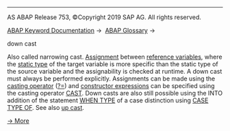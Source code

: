   

* * *

AS ABAP Release 753, ©Copyright 2019 SAP AG. All rights reserved.

[ABAP Keyword Documentation](https://help.sap.com/doc/abapdocu_753_index_htm/7.53/en-US/abenabap.htm) →  [ABAP Glossary](https://help.sap.com/doc/abapdocu_753_index_htm/7.53/en-US/abenabap_glossary.htm) → 

down cast

Also called narrowing cast. [Assignment](https://help.sap.com/doc/abapdocu_753_index_htm/7.53/en-US/abenassignment_glosry.htm "Glossary Entry") between [reference variables](https://help.sap.com/doc/abapdocu_753_index_htm/7.53/en-US/abenreference_variable_glosry.htm "Glossary Entry"), where the [static type](https://help.sap.com/doc/abapdocu_753_index_htm/7.53/en-US/abenstatic_type_glosry.htm "Glossary Entry") of the target variable is more specific than the static type of the source variable and the assignability is checked at runtime. A down cast must always be performed explicitly. Assignments can be made using the [casting operator](https://help.sap.com/doc/abapdocu_753_index_htm/7.53/en-US/abencasting_operator_glosry.htm "Glossary Entry") ([?=](https://help.sap.com/doc/abapdocu_753_index_htm/7.53/en-US/abapmove_cast.htm)) and [constructor expressions](https://help.sap.com/doc/abapdocu_753_index_htm/7.53/en-US/abenconstructor_expression_glosry.htm "Glossary Entry") can be specified using the casting operator [CAST](https://help.sap.com/doc/abapdocu_753_index_htm/7.53/en-US/abenconstructor_expression_cast.htm). Down casts are also still possible using the INTO addition of the statement [WHEN TYPE](https://help.sap.com/doc/abapdocu_753_index_htm/7.53/en-US/abapwhen_type.htm) of a case distinction using [CASE TYPE OF](https://help.sap.com/doc/abapdocu_753_index_htm/7.53/en-US/abapcase_type.htm). See also [up cast](https://help.sap.com/doc/abapdocu_753_index_htm/7.53/en-US/abenup_cast_glosry.htm "Glossary Entry").

[→ More](https://help.sap.com/doc/abapdocu_753_index_htm/7.53/en-US/abenconversion_references.htm)